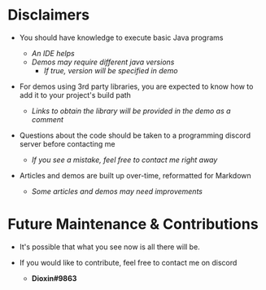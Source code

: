 # Disclaimers
* You should have knowledge to execute basic Java programs
  * *An IDE helps*
  * *Demos may require different java versions*
    * *If true, version will be specified in demo*
   
* For demos using 3rd party libraries, you are expected to know how to add it to your project's build path
  * *Links to obtain the library will be provided in the demo as a comment*
   
* Questions about the code should be taken to a programming discord server before contacting me
  * *If you see a mistake, feel free to contact me right away*
   
* Articles and demos are built up over-time, reformatted for Markdown
  * *Some articles and demos may need improvements*
   
# Future Maintenance & Contributions
* It's possible that what you see now is all there will be.
 
* If you would like to contribute, feel free to contact me on discord
  * **Dioxin#9863**
     
